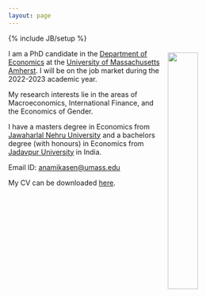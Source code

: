 ```yaml
---
layout: page
---
```

{% include JB/setup %}

<img style="float: right; width: 35%; padding: 6px;" src=" https://images.squarespace-cdn.com/content/v1/5936d98f6a4963bcd1ed94d3/1528899267053-YQHUCXD9PVX7YZ0ZSAC9/ke17ZwdGBToddI8pDm48kEQTMfi5Hhw8ZP0wLk20ueNZw-zPPgdn4jUwVcJE1ZvWQUxwkmyExglNqGp0IvTJZamWLI2zvYWH8K3-s_4yszcp2ryTI0HqTOaaUohrI8PIMuLQncBiuv4_Co4T3wpeqWsoJu64HacZ2wo3bkQJ_NYKMshLAGzx4R3EDFOm1kBS/Picture+-+Anamika+Sen.jpg">

I am a PhD candidate in the [Department of Economics](https://www.umass.edu/economics/) at the [University of Massachusetts Amherst](https://www.umass.edu/). I will be on the job market during the 2022-2023 academic year.

My research interests lie in the areas of Macroeconomics, International Finance, and the Economics of Gender.

I have a masters degree in Economics from [Jawaharlal Nehru University](https://www.jnu.ac.in/) and a bachelors degree (with honours) in Economics
from [Jadavpur University](http://www.jaduniv.edu.in/view_department.php?deptid=66) in India.

Email ID: anamikasen@umass.edu

My CV can be downloaded [here](https://www.peri.umass.edu/images/CV_Anamika_Sen.pdf).
 

